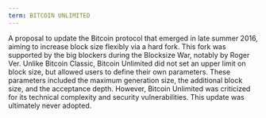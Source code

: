 ```yaml
---
term: BITCOIN UNLIMITED
---
```


A proposal to update the Bitcoin protocol that emerged in late summer 2016, aiming to increase block size flexibly via a hard fork. This fork was supported by the big blockers during the Blocksize War, notably by Roger Ver. Unlike Bitcoin Classic, Bitcoin Unlimited did not set an upper limit on block size, but allowed users to define their own parameters. These parameters included the maximum generation size, the additional block size, and the acceptance depth. However, Bitcoin Unlimited was criticized for its technical complexity and security vulnerabilities. This update was ultimately never adopted.


